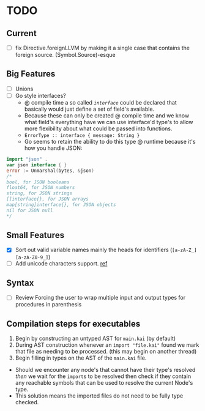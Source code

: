 
# TODO

## Current
- [ ] fix Directive.foreignLLVM by making it a single case that contains the foreign source. (Symbol.Source)-esque

## Big Features
- [ ] Unions
- [ ] Go style interfaces?
  - @ compile time a so called _`interface`_ could be declared that basically would just define a set of field's available.
  - Because these can only be created @ compile time and we know what field's everything have we can use interface'd type's to allow more flexibility about what could be passed into functions.
  - `ErrorType :: interface { message: String }`
  - Go seems to retain the ability to do this type @ runtime because it's how you handle JSON:
```go
import "json" .
var json interface { }
error := Unmarshal(bytes, &json)
/*
bool, for JSON booleans
float64, for JSON numbers
string, for JSON strings
[]interface{}, for JSON arrays
map[string]interface{}, for JSON objects
nil for JSON null
*/
```

## Small Features
- [x] Sort out valid variable names mainly the heads for identifiers (`[a-zA-Z_][a-zA-Z0-9_]`)
- [ ] Add unicode characters support. [ref](https://developer.apple.com/library/ios/documentation/Swift/Conceptual/Swift_Programming_Language/LexicalStructure.html)

## Syntax
- [ ] Review Forcing the user to wrap multiple input and output types for procedures in parenthesis

## Compilation steps for executables

1. Begin by constructing an untyped AST for `main.kai` (by default)
2. During AST construction whenever an `import "file.kai"` found we mark that file as needing to be processed. (this may begin on another thread)
3. Begin filling in types on the AST of the `main.kai` file.
  - Should we encounter any node's that cannot have their type's resolved _then_ we wait for the `import`s to be resolved then check if they contain any reachable symbols that can be used to resolve the current Node's type.
  - This solution means the imported files do not need to be fully type checked.
